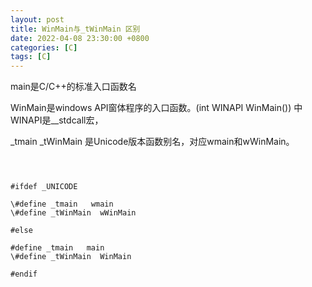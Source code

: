 ```yaml
---
layout: post
title: WinMain与_tWinMain 区别
date: 2022-04-08 23:30:00 +0800
categories: [C]
tags: [C]
---
```


main是C/C++的标准入口函数名

WinMain是windows API窗体程序的入口函数。(int WINAPI WinMain()) 中 WINAPI是__stdcall宏，

_tmain _tWinMain 是Unicode版本函数别名，对应wmain和wWinMain。

```



#ifdef _UNICODE

\#define _tmain   wmain
\#define _tWinMain  wWinMain

#else

#define _tmain   main
\#define _tWinMain  WinMain

#endif



```